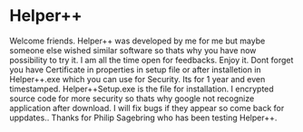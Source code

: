 # Helper++
Welcome friends. Helper++ was developed by me for me but maybe someone else wished similar software so thats why you have now possibility to try it. 
I am all the time open for feedbacks.
Enjoy it.
Dont forget you have Certificate in properties in setup file or after installetion in Helper++.exe which you can use for Security. Its for 1 year and even timestamped.
Helper++Setup.exe is the file for installation. I encrypted source code for more security so thats why google not recognize application after download.
I will fix bugs if they appear so come back for uppdates..
Thanks for Philip Sagebring who has been testing Helper++.
